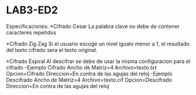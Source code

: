 # LAB3-ED2
Especificaciones:
*Cifrado Cesar
La palabra clave no debe de contener caracteres repetidos

*Cifrado Zig Zag
Si el usuario escoge un nivel igualo menor a 1, el resultado del texto cifrado sera el texto original.

*Cifrado Espiral
Al descifrar se debe de usar la misma configuracion para el cifrado
-Ejemplo Cifrado
Ancho de Matriz=4
Archivo=texto.txt
Opcion=Cifrado
Direccion=En contra de las agujas del reloj
-Ejemplo Descifrado
Ancho de Matriz=4
Archivo=texto.cif
Opcion=Descifrado
Direccion=En contra de las agujas del reloj
